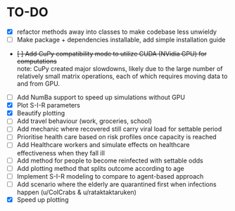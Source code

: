 # TO-DO
- [X] refactor methods away into classes to make codebase less unwieldy
- [ ] Make package + dependencies installable, add simple installation guide
- ~~[ ] Add CuPy compatibility mode to utilize CUDA (NVidia GPU) for computations~~  
note: CuPy created major slowdowns, likely due to the large number of relatively small matrix operations, each of which requires moving data to and from GPU.
- [ ] Add NumBa support to speed up simulations without GPU
- [X] Plot S-I-R parameters
- [X] Beautify plotting
- [ ] Add travel behaviour (work, groceries, school)
- [ ] Add mechanic where recovered still carry viral load for settable period
- [ ] Prioritise health care based on risk profiles once capacity is reached
- [ ] Add Healthcare workers and simulate effects on healthcare effectiveness when they fall ill
- [ ] Add method for people to become reinfected with settable odds 
- [ ] Add plotting method that splits outcome according to age
- [ ] Implement S-I-R modeling to compare to agent-based approach
- [ ] Add scenario where the elderly are quarantined first when infections happen (u/ColCrabs & u/rataktaktaruken)
- [X] Speed up plotting
